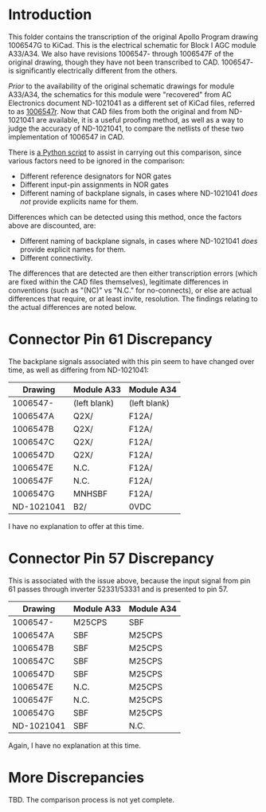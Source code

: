 # Introduction

This folder contains the transcription of the original Apollo Program drawing 1006547G to KiCad.  This is the electrical schematic for Block I AGC module A33/A34.  We also have revisions 1006547- through 1006547F of the original drawing, though they have not been transcribed to CAD.  1006547- is significantly electrically different from the others.

_Prior_ to the availability of the original schematic drawings for module A33/A34, the schematics for this module were "recovered" from AC Electronics document ND-1021041 as a different set of KiCad files, referred to as [1006547r](https://github.com/virtualagc/virtualagc/edit/schematics/Schematics/1006547r).  Now that CAD files from both the original and from ND-1021041 are available, it is a useful proofing method, as well as a way to judge the accuracy of ND-1021041, to compare the netlists of these two implementation of 1006547 in CAD.  

There is [a Python script](https://github.com/virtualagc/virtualagc/edit/schematics/Scripts/netlistCompare.py) to assist in carrying out this comparison, since various factors need to be ignored in the comparison:
* Different reference designators for NOR gates
* Different input-pin assignments in NOR gates
* Different naming of backplane signals, in cases where ND-1021041 _does not_ provide explicits name for them.

Differences which can be detected using this method, once the factors above are discounted, are:
* Different naming of backplane signals, in cases where ND-1021041 _does_ provide explicit names for them.
* Different connectivity.

The differences that are detected are then either transcription errors (which are fixed within the CAD files themselves), legitimate differences in conventions (such as "(NC)" vs "N.C." for no-connects), or else are actual differences that require, or at least invite, resolution.  The findings relating to the actual differences are noted below.

# Connector Pin 61 Discrepancy

The backplane signals associated with this pin seem to have changed over time, as well as differing from ND-1021041:

|Drawing   |Module A33  |Module A34  |
|----------|------------|------------|
|1006547-  |(left blank)|(left blank)|
|1006547A  |Q2X/        |F12A/       |
|1006547B  |Q2X/        |F12A/       |
|1006547C  |Q2X/        |F12A/       |
|1006547D  |Q2X/        |F12A/       |
|1006547E  |N.C.        |F12A/       |
|1006547F  |N.C.        |F12A/       |
|1006547G  |MNHSBF      |F12A/       |
|ND-1021041|B2/         |0VDC        |

I have no explanation to offer at this time.

# Connector Pin 57 Discrepancy

This is associated with the issue above, because the input signal from pin 61 passes through inverter 52331/53331 and is presented to pin 57.

|Drawing   |Module A33  |Module A34  |
|----------|------------|------------|
|1006547-  |M25CPS      |SBF         |
|1006547A  |SBF         |M25CPS      |
|1006547B  |SBF         |M25CPS      |
|1006547C  |SBF         |M25CPS      |
|1006547D  |SBF         |M25CPS      |
|1006547E  |N.C.        |M25CPS      |
|1006547F  |N.C.        |M25CPS      |
|1006547G  |SBF         |M25CPS      |
|ND-1021041|SBF         |N.C.        |

Again, I have no explanation at this time.

# More Discrepancies

TBD.  The comparison process is not yet complete.
